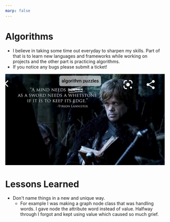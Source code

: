 ```yaml
---
marp: false
---
```


# Algorithms 
- I believe in taking some time out everyday to sharpen my skills. Part of that is to learn new languages and frameworks while working on projects and the other part is practicing algorithms. 
- If you notice any bugs please submit a ticket!




![img](img/sharpen.jpg)


# Lessons Learned
- Don't name things in a new and unique way. 
    - For example I was making a graph node class that was handling words. I gave node the attribute word instead of value. Halfway through I forgot and kept using value which caused so much grief.